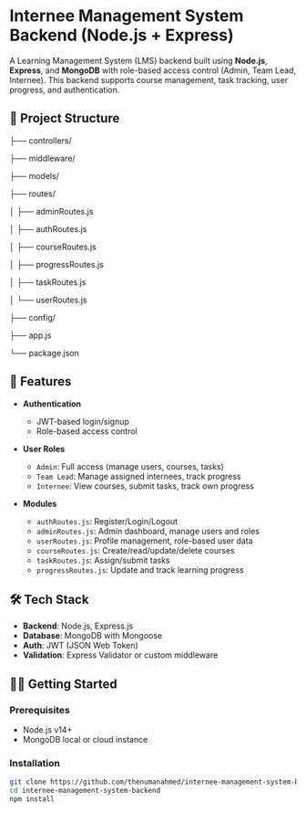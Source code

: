 # Internee Management System Backend (Node.js + Express)

A Learning Management System (LMS) backend built using **Node.js**, **Express**, and **MongoDB** with role-based access control (Admin, Team Lead, Internee). This backend supports course management, task tracking, user progress, and authentication.

## 📁 Project Structure

├── controllers/

├── middleware/

├── models/

├── routes/

│ ├── adminRoutes.js

│ ├── authRoutes.js

│ ├── courseRoutes.js

│ ├── progressRoutes.js

│ ├── taskRoutes.js

│ └── userRoutes.js

├── config/

├── app.js

└── package.json


## 🚀 Features

- **Authentication**
  - JWT-based login/signup
  - Role-based access control

- **User Roles**
  - `Admin`: Full access (manage users, courses, tasks)
  - `Team Lead`: Manage assigned internees, track progress
  - `Internee`: View courses, submit tasks, track own progress

- **Modules**
  - `authRoutes.js`: Register/Login/Logout
  - `adminRoutes.js`: Admin dashboard, manage users and roles
  - `userRoutes.js`: Profile management, role-based user data
  - `courseRoutes.js`: Create/read/update/delete courses
  - `taskRoutes.js`: Assign/submit tasks
  - `progressRoutes.js`: Update and track learning progress

## 🛠️ Tech Stack

- **Backend**: Node.js, Express.js
- **Database**: MongoDB with Mongoose
- **Auth**: JWT (JSON Web Token)
- **Validation**: Express Validator or custom middleware

## 🧑‍💻 Getting Started

### Prerequisites

- Node.js v14+
- MongoDB local or cloud instance

### Installation

```bash
git clone https://github.com/thenumanahmed/internee-management-system-backend.git
cd internee-management-system-backend
npm install
